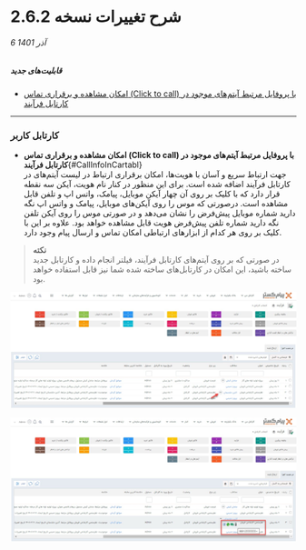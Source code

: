 #  شرح تغییرات نسخه 2.6.2

###### 6 آذر 1401
##### قابلیت‌های جدید
- [امکان مشاهده و برقراری تماس (Click to  call) با پروفایل مرتبط آیتم‌های موجود در کارتابل فرآیند](#CallInfoInCartabl)
****
### کارتابل کاربر
- **امکان مشاهده و برقراری تماس (Click to  call) با پروفایل مرتبط آیتم‌های موجود در کارتابل فرآیند**{#CallInfoInCartabl}<br>
   جهت ارتباط سریع و آسان با هویت‌ها، امکان برقراری ارتباط در لیست آیتم‌های در کارتابل فرآیند اضافه شده است. برای این منظور در کنار نام هویت، آیکن سه نقطه قرار دارد که با کلیک بر روی آن چهار آیکن موبایل، پیامک، واتس اپ و تلفن قابل مشاهده است. درصورتی که موس را روی آیکن‌های موبایل، پیامک و واتس اپ نگه دارید شماره موبایل پیش‌فرض را نشان می‌دهد و در صورتی موس را روی آیکن تلفن نگه دارید شماره تلفن پیش‌فرض هویت قابل مشاهده خواهد بود. علاوه بر این با کلیک بر روی هر کدام از ابزارهای ارتباطی امکان تماس و ارسال پیام وجود دارد.<br>

> **نکته**<br>
> در صورتی که بر روی آیتم‌های کارتابل فرآیند، فیلتر انجام داده و کارتابل جدید ساخته باشید، این امکان در کارتابل‌‌های ساخته شده‌ شما نیز قابل استفاده خواهد بود.

![مشاهده اطلاعات تماسی هویت در کارتابل فرآیند](./Images/Call-Information-In-Progress-Cartable.jpg)

![کلیک تو کال در کارتابل فرآیند](./Images/PopUp-Call-Info-In-Progress-Cartable.jpg)



